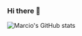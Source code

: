 ### Hi there 👋

![Marcio's GitHub stats](https://github-readme-stats.vercel.app/api?username=MarcioLima79&show_icons=true&theme=tokyonight)

<!--
**MarcioLima79/MarcioLima79** is a ✨ _special_ ✨ repository because its `README.md` (this file) appears on your GitHub profile.

Here are some ideas to get you started:

- 🔭 I’m currently working on ...
- 🌱 I’m currently learning ...
- 👯 I’m looking to collaborate on ...
- 🤔 I’m looking for help with ...
- 💬 Ask me about ...
- 📫 How to reach me: ...
- 😄 Pronouns: ...
- ⚡ Fun fact: ...
-->
